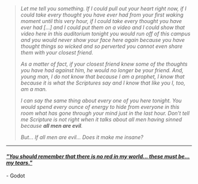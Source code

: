 > _Let me tell you something. If I could pull out your heart right now, if I could take every thought you have ever had from your first waking moment until this very hour, if I could take every thought you have ever had [...] and I could put them on a video and I could show that video here in this auditorium tonight you would run off of this campus and you would never show your face here again because you have thought things so wicked and so perverted you cannot even share them with your closest friend._
> 
> _As a matter of fact, if your closest friend knew some of the thoughts you have had against him, he would no longer be your friend. And, young man, I do not know that because I am a prophet, I know that because it is what the Scriptures say and I know that like you I, too, am a man._
>
> _I can say the same thing about every one of you here tonight. You would spend every ounce of energy to hide from everyone in this room what has gone through your mind just in the last hour. Don’t tell me Scripture is not right when it talks about all men having sinned because **all men are evil**._
>
> _But... If all men are evil... Does it make me insane?_

----

#### [_"You should remember that there is no red in my world... these must be... my tears."_](https://www.youtube.com/watch?v=RlM9yTUsfUw)
\- Godot
